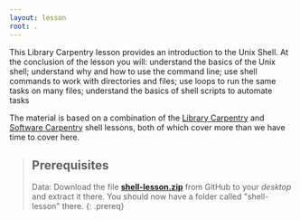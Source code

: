```yaml
---
layout: lesson
root: .
---
```

This Library Carpentry lesson provides an introduction to the Unix Shell.
At the conclusion of the lesson you will: understand the basics of the Unix shell;
understand why and how to use the command line;
use shell commands to work with directories and files;
use loops to run the same tasks on many files;
understand the basics of shell scripts to automate tasks

The material is based on a combination of the [Library Carpentry](https://librarycarpentry.github.io/) and [Software Carpentry](http://swcarpentry.github.io/shell-novice/) shell lessons, both of which cover more than we have time to cover here. 

> ## Prerequisites
>
> Data: Download the file **[shell-lesson.zip](https://github.com/mawds/library-shell/raw/gh-pages/data/shell-lesson.zip)** from GitHub to your *desktop* and extract it there.
> You should now have a folder called "shell-lesson" there.
{: .prereq}

